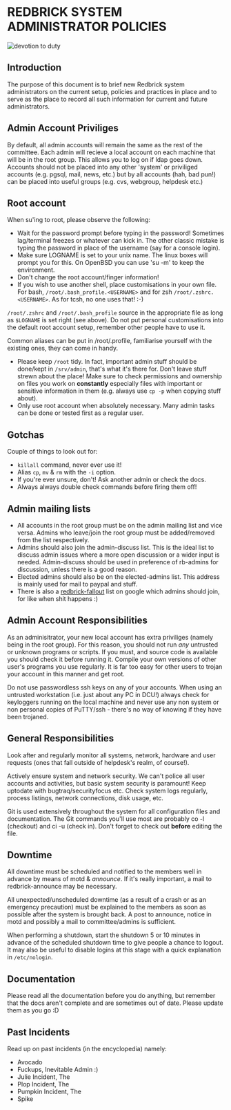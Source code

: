 # REDBRICK SYSTEM ADMINISTRATOR POLICIES

![devotion to duty](/img/devotion_to_duty.png)

## Introduction

The purpose of this document is to brief new Redbrick system administrators on
the current setup, policies and practices in place and to serve as the place to
record all such information for current and future administrators.

## Admin Account Priviliges

By default, all admin accounts will remain the same as the rest of the
committee. Each admin will recieve a local account on each machine that will be
in the root group. This allows you to log on if ldap goes down. Accounts should
not be placed into any other 'system' or priviliged accounts (e.g. pgsql, mail,
news, etc.) but by all accounts (hah, bad pun!) can be placed into useful groups
(e.g. cvs, webgroup, helpdesk etc.)

## Root account

When su'ing to root, please observe the following:

- Wait for the password prompt before typing in the password! Sometimes
  lag/terminal freezes or whatever can kick in. The other classic mistake is
  typing the password in place of the username (say for a console login).
- Make sure LOGNAME is set to your unix name. The linux boxes will prompt you
  for this. On OpenBSD you can use 'su -m' to keep the environment.
- Don't change the root account/finger information!
- If you wish to use another shell, place customisations in your own file. For
  bash, `/root/.bash_profile.<USERNAME>` and for zsh `/root/.zshrc.<USERNAME>`.
  As for tcsh, no one uses that! :-)

`/root/.zshrc` and `/root/.bash_profile` source in the appropriate file as long
as `$LOGNAME` is set right (see above). Do not put personal customisations into
the default root account setup, remember other people have to use it.

Common aliases can be put in /root/.profile, familiarise yourself with the
existing ones, they can come in handy.

- Please keep `/root` tidy. In fact, important admin stuff should be done/kept
  in `/srv/admin`, that's what it's there for. Don't leave stuff strewn about
  the place! Make sure to check permissions and ownership on files you work on
  **constantly** especially files with important or sensitive information in
  them (e.g. always use `cp -p` when copying stuff about).
- Only use root account when absolutely necessary. Many admin tasks can be done
  or tested first as a regular user.

## Gotchas

Couple of things to look out for:

- `killall` command, never ever use it!
- Alias `cp`, `mv` & `rm` with the `-i` option.
- If you're ever unsure, don't! Ask another admin or check the docs.
- Always always double check commands before firing them off!

## Admin mailing lists

- All accounts in the root group must be on the admin mailing list and vice
  versa. Admins who leave/join the root group must be added/removed from the
  list respectively.
- Admins should also join the admin-discuss list. This is the ideal list to
  discuss admin issues where a more open discussion or a wider input is needed.
  Admin-discuss should be used in preference of rb-admins for discussion, unless
  there is a good reason.
- Elected admins should also be on the elected-admins list. This address is
  mainly used for mail to paypal and stuff.
- There is also a
  [redbrick-fallout](http://groups.google.ie/group/redbrick-fallout) list on
  google which admins should join, for like when shit happens :)

## Admin Account Responsibilities

As an adminisitrator, your new local account has extra priviliges (namely being
in the root group). For this reason, you should not run _any_ untrusted or
unknown programs or scripts. If you must, and source code is available you
should check it before running it. Compile your own versions of other user's
programs you use regularly. It is far too easy for other users to trojan your
account in this manner and get root.

Do not use passwordless ssh keys on any of your accounts. When using an
untrusted workstation (i.e. just about any PC in DCU!) always check for
keyloggers running on the local machine and never use any non system or non
personal copies of PuTTY/ssh - there's no way of knowing if they have been
trojaned.

## General Responsibilities

Look after and regularly monitor all systems, network, hardware and user
requests (ones that fall outside of helpdesk's realm, of course!).

Actively ensure system and network security. We can't police all user accounts
and activities, but basic system security is paramount! Keep uptodate with
bugtraq/securityfocus etc. Check system logs regularly, process listings,
network connections, disk usage, etc.

Git is used extensively throughout the system for all configuration files and
documentation. The Git commands you'll use most are probably co -l (checkout)
and ci -u (check in). Don't forget to check out **before** editing the file.

## Downtime

All downtime must be scheduled and notified to the members well in advance by
means of motd & _announce_. If it's really important, a mail to
redbrick-announce may be necessary.

All unexpected/unscheduled downtime (as a result of a crash or as an emergency
precaution) must be explained to the members as soon as possible after the
system is brought back. A post to announce, notice in motd and possibly a mail
to committee/admins is sufficient.

When performing a shutdown, start the shutdown 5 or 10 minutes in advance of the
scheduled shutdown time to give people a chance to logout. It may also be useful
to disable logins at this stage with a quick explanation in `/etc/nologin`.

## Documentation

Please read all the documentation before you do anything, but remember that the
docs aren't complete and are sometimes out of date. Please update them as you go
:D

## Past Incidents

Read up on past incidents (in the encyclopedia) namely:

- Avocado
- Fuckups, Inevitable Admin :)
- Julie Incident, The
- Plop Incident, The
- Pumpkin Incident, The
- Spike

